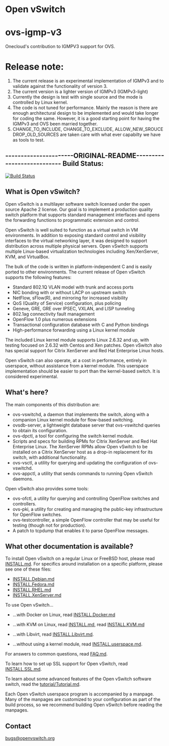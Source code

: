 Open vSwitch
============
# ovs-igmp-v3
Onecloud's contribution to IGMPV3 support for OVS.

Release note:
============
1. The current release is an experimental implementation of IGMPv3
   and to validate against the functionality of version 3.
2. The current version is a lighter version of IGMPv3 (IGMPv3-light)
3. Currently the design is test with single source and the mode is 
   controlled by Linux kernel.
4. The code is not tuned for performance. Mainly the reason is there
   are enough architectural design to be implemented and would take
   longer for coding the same. However, it is a good starting point
   for having the IGMPv3 and OVS been married together.
5. CHANGE_TO_INCLUDE, CHANGE_TO_EXCLUDE, ALLOW_NEW_SROUCE DROP_OLD_SOURCES
   are taken care with what ever capabilty we have as tools to test.
   
----------------------ORIGINAL-README---------------------------
Build Status:
-------------

[![Build Status](https://travis-ci.org/openvswitch/ovs.png)](https://travis-ci.org/openvswitch/ovs)

What is Open vSwitch?
---------------------

Open vSwitch is a multilayer software switch licensed under the open
source Apache 2 license.  Our goal is to implement a production
quality switch platform that supports standard management interfaces
and opens the forwarding functions to programmatic extension and
control.

Open vSwitch is well suited to function as a virtual switch in VM
environments.  In addition to exposing standard control and visibility
interfaces to the virtual networking layer, it was designed to support
distribution across multiple physical servers.  Open vSwitch supports
multiple Linux-based virtualization technologies including
Xen/XenServer, KVM, and VirtualBox.

The bulk of the code is written in platform-independent C and is
easily ported to other environments.  The current release of Open
vSwitch supports the following features:

* Standard 802.1Q VLAN model with trunk and access ports
* NIC bonding with or without LACP on upstream switch
* NetFlow, sFlow(R), and mirroring for increased visibility
* QoS (Quality of Service) configuration, plus policing
* Geneve, GRE, GRE over IPSEC, VXLAN, and LISP tunneling
* 802.1ag connectivity fault management
* OpenFlow 1.0 plus numerous extensions
* Transactional configuration database with C and Python bindings
* High-performance forwarding using a Linux kernel module

The included Linux kernel module supports Linux 2.6.32 and up, with
testing focused on 2.6.32 with Centos and Xen patches.  Open vSwitch
also has special support for Citrix XenServer and Red Hat Enterprise
Linux hosts.

Open vSwitch can also operate, at a cost in performance, entirely in
userspace, without assistance from a kernel module.  This userspace
implementation should be easier to port than the kernel-based switch.
It is considered experimental.

What's here?
------------

The main components of this distribution are:

* ovs-vswitchd, a daemon that implements the switch, along with
  a companion Linux kernel module for flow-based switching.
* ovsdb-server, a lightweight database server that ovs-vswitchd
  queries to obtain its configuration.
* ovs-dpctl, a tool for configuring the switch kernel module.
* Scripts and specs for building RPMs for Citrix XenServer and Red
  Hat Enterprise Linux.  The XenServer RPMs allow Open vSwitch to
  be installed on a Citrix XenServer host as a drop-in replacement
  for its switch, with additional functionality.
* ovs-vsctl, a utility for querying and updating the configuration
  of ovs-vswitchd.
* ovs-appctl, a utility that sends commands to running Open
      vSwitch daemons.

Open vSwitch also provides some tools:

* ovs-ofctl, a utility for querying and controlling OpenFlow
  switches and controllers.
* ovs-pki, a utility for creating and managing the public-key
  infrastructure for OpenFlow switches.
* ovs-testcontroller, a simple OpenFlow controller that may be useful
  for testing (though not for production).
* A patch to tcpdump that enables it to parse OpenFlow messages.

What other documentation is available?
--------------------------------------

To install Open vSwitch on a regular Linux or FreeBSD host, please
read [INSTALL.md]. For specifics around installation on a specific
platform, please see one of these files:

- [INSTALL.Debian.md]
- [INSTALL.Fedora.md]
- [INSTALL.RHEL.md]
- [INSTALL.XenServer.md]

To use Open vSwitch...

- ...with Docker on Linux, read [INSTALL.Docker.md]

- ...with KVM on Linux, read [INSTALL.md], read [INSTALL.KVM.md]

- ...with Libvirt, read [INSTALL.Libvirt.md].

- ...without using a kernel module, read [INSTALL.userspace.md].

For answers to common questions, read [FAQ.md].

To learn how to set up SSL support for Open vSwitch, read [INSTALL.SSL.md].

To learn about some advanced features of the Open vSwitch software
switch, read the [tutorial/Tutorial.md].

Each Open vSwitch userspace program is accompanied by a manpage.  Many
of the manpages are customized to your configuration as part of the
build process, so we recommend building Open vSwitch before reading
the manpages.

Contact
-------

bugs@openvswitch.org

[INSTALL.md]:INSTALL.md
[INSTALL.Debian.md]:INSTALL.Debian.md
[INSTALL.Docker.md]:INSTALL.Docker.md
[INSTALL.Fedora.md]:INSTALL.Fedora.md
[INSTALL.KVM.md]:INSTALL.KVM.md
[INSTALL.Libvirt.md]:INSTALL.Libvirt.md
[INSTALL.RHEL.md]:INSTALL.RHEL.md
[INSTALL.SSL.md]:INSTALL.SSL.md
[INSTALL.userspace.md]:INSTALL.userspace.md
[INSTALL.XenServer.md]:INSTALL.XenServer.md
[FAQ.md]:FAQ.md
[tutorial/Tutorial.md]:tutorial/Tutorial.md

